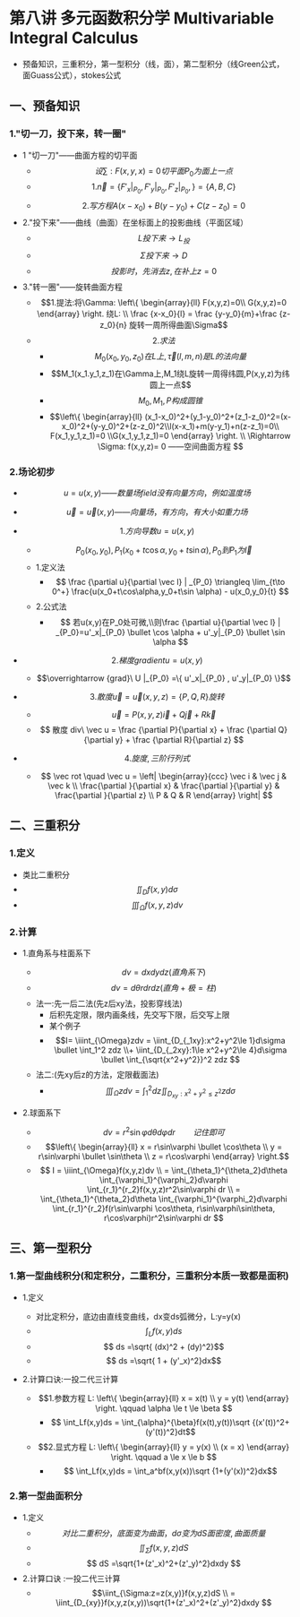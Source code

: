 # 第八讲 多元函数积分学 Multivariable Integral Calculus
* 预备知识，三重积分，第一型积分（线，面），第二型积分（线Green公式，面Guass公式），stokes公式 

## 一、预备知识
### 1."切一刀，投下来，转一圈"
* 1 "切一刀"——曲面方程的切平面
    * $$设\sum : F(x,y,x)=0 切平面 P_0为面上一点$$
    * $$1. \vec n = \{ F'_x|_{P_0}, F'_y|_{P_0}, F'_z|_{P_0}, \} = \{A,B,C\}$$
    * $$ 2. 写方程 A(x-x_0)+B(y-y_0)+C(z-z_0) = 0 $$
* 2."投下来"——曲线（曲面）在坐标面上的投影曲线（平面区域）
    * $$ L 投下来\rightarrow L_投$$ 
    * $$ \Sigma 投下来\rightarrow D$$
    * $$ 投影时，先消去z,在补上z=0$$
* 3."转一圈"——旋转曲面方程
    * $$1.提法:将\Gamma: \left\{ \begin{array}{ll} F(x,y,z)=0\\ G(x,y,z)=0    \end{array} \right. 绕L: \\ \frac {x-x_0}{l} =  \frac {y-y_0}{m}+\frac {z-z_0}{n} 旋转一周所得曲面\Sigma$$ 
    * $$2.求法$$
        * $$M_0(x_0,y_0,z_0)在L上, \vec \tau (l,m,n)是L的法向量 $$
        * $$M_1(x_1.y_1,z_1)在\Gamma上,M_1绕L旋转一周得纬圆,P(x,y,z)为纬圆上一点$$
        * $$ M_0,M_1,P构成圆锥$$
        * $$\left\{ \begin{array}{ll} (x_1-x_0)^2+(y_1-y_0)^2+(z_1-z_0)^2=(x-x_0)^2+(y-y_0)^2+(z-z_0)^2\\l(x-x_1)+m(y-y_1)+n(z-z_1)=0\\F(x_1,y_1,z_1)=0 \\G(x_1,y_1,z_1)=0    \end{array} \right.  \\ \Rightarrow \Sigma: f(x,y,z)= 0 ——空间曲面方程 $$

### 2.场论初步
* $$u=u(x,y) —— 数量场 field 没有向量方向，例如温度场$$
* $$\vec u = \vec u(x,y) —— 向量场，有方向，有大小 如重力场$$

* $$1.方向导数 u=u(x,y)$$             
    * $$P_0(x_0,y_0), P_1(x_0+t\cos\alpha,y_0+t\sin \alpha),P_0到P_1为\vec l$$
    * 1.定义法 
        * $$ \frac {\partial u}{\partial \vec l} | _{P_0} \triangleq \lim_{t\to 0^+} \frac{u(x_0+t\cos\alpha,y_0+t\sin \alpha) - u(x_0,y_0}{t} $$
    * 2.公式法
        * $$ 若u(x,y)在P_0处可微,\\则\frac {\partial u}{\partial \vec l} | _{P_0}=u'_x|_{P_0} \bullet \cos \alpha + u'_y|_{P_0} \bullet \sin \alpha $$

* $$2.梯度gradient u=u(x,y) $$
    * $$\overrightarrow {grad}\ U |_{P_0} =\{ u'_x|_{P_0} , u'_y|_{P_0} \}$$
    
* $$3.散度 \vec u = \vec u(x,y,z) = \{P,Q,R\} 旋转 $$
    * $$ \vec u = P(x,y,z)\vec i + Q\vec j + R\vec k  $$
    * $$ 散度 div\ \vec u = \frac {\partial P}{\partial x} + \frac {\partial Q}{\partial y} + \frac {\partial R}{\partial z} $$
    
* $$4.旋度, 三阶行列式$$
    * $$ \vec rot \quad \vec u = \left| \begin{array}{ccc}
\vec i & \vec j & \vec k \\
\frac{\partial }{\partial x} & \frac{\partial }{\partial y}  & \frac{\partial }{\partial z}  \\
P & Q & R
\end{array} \right| $$

## 二、三重积分
### 1.定义
* 类比二重积分
* $$ \iint_Df(x,y)d\sigma $$
* $$ \iiint_{\Omega}f(x,y,z)dv $$

### 2.计算
* 1.直角系与柱面系下
    * $$dv=dxdydz (直角系下)$$
    * $$dv=d\theta rdrdz (直角+极 = 柱)$$
    * 法一:先一后二法(先z后xy法，投影穿线法)
        * 后积先定限，限内画条线，先交写下限，后交写上限
        * 某个例子
        * $$I= \iiint_{\Omega}zdv = \iint_{D_{_1xy}:x^2+y^2\le 1}d\sigma \bullet \int_1^2 zdz \\+ \iint_{D_{_2xy}:1\le x^2+y^2\le 4}d\sigma \bullet \int_{\sqrt{x^2+y^2}}^2 zdz  $$
    * 法二:(先xy后z的方法，定限截面法)
        * $$\iiint_{\Omega}zdv = \int_1^2 dz \iint_{D_{xy}:x^2+y^2\le z^2}zd\sigma   $$

* 2.球面系下
    * $$dv = r^2\sin\varphi d\theta d\varphi dr \qquad 记住即可 $$
    * $$\left\{ \begin{array}{ll} x = r\sin\varphi \bullet \cos\theta \\ y = r\sin\varphi \bullet \sin\theta \\ z = r\cos\varphi \end{array} \right.$$ 
    * $$ I =  \iiint_{\Omega}f(x,y,z)dv \\ = \int_{\theta_1}^{\theta_2}d\theta \int_{\varphi_1}^{\varphi_2}d\varphi \int_{r_1}^{r_2}f(x,y,z)r^2\sin\varphi dr \\ = \int_{\theta_1}^{\theta_2}d\theta \int_{\varphi_1}^{\varphi_2}d\varphi \int_{r_1}^{r_2}f(r\sin\varphi \cos\theta, r\sin\varphi\sin\theta, r\cos\varphi)r^2\sin\varphi dr  $$
    
## 三、第一型积分
### 1.第一型曲线积分(和定积分，二重积分，三重积分本质一致都是面积)

* 1.定义
    * 对比定积分，底边由直线变曲线，dx变ds弧微分，L:y=y(x)
    * $$ \int_Lf(x,y)ds $$
    * $$ ds =\sqrt{ (dx)^2 + (dy)^2}$$
    * $$ ds =\sqrt{ 1 + (y'_x)^2}dx$$
    
* 2.计算口诀:一投二代三计算
    * $$1.参数方程 L: \left\{ \begin{array}{ll} x = x(t) \\ y = y(t)  \end{array} \right. \qquad \alpha \le t \le \beta $$
        * $$ \int_Lf(x,y)ds = \int_{\alpha}^{\beta}f(x(t),y(t))\sqrt {(x'(t))^2+(y'(t))^2}dt$$
    * $$2.显式方程 L: \left\{ \begin{array}{ll} y = y(x) \\ (x = x) \end{array} \right. \qquad a \le x \le b $$
        * $$ \int_Lf(x,y)ds = \int_a^bf(x,y(x))\sqrt {1+(y'(x))^2}dx$$
        
### 2.第一型曲面积分

* 1.定义
    * $$对比二重积分，底面变为曲面，d\sigma 变为dS 面密度,曲面质量$$
    * $$ \iint_{\Sigma}f(x,y,z)dS $$
    * $$ dS =\sqrt{1+(z'_x)^2+(z'_y)^2}dxdy $$
* 2.计算口诀 :一投二代三计算
    * $$\iint_{\Sigma:z=z(x,y)}f(x,y,z)dS \\ = \iint_{D_{xy}}f(x,y,z(x,y))\sqrt{1+(z'_x)^2+(z'_y)^2}dxdy $$



    






